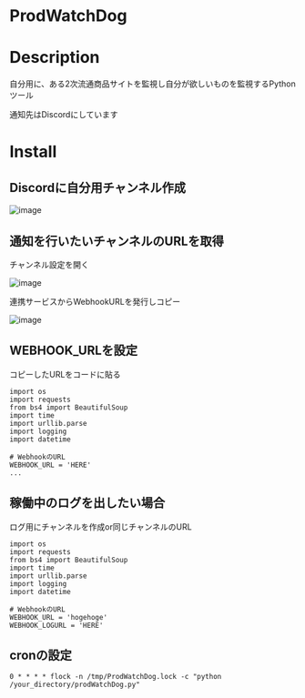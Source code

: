 # ProdWatchDog

# Description
自分用に、ある2次流通商品サイトを監視し自分が欲しいものを監視するPythonツール

通知先はDiscordにしています

# Install
## Discordに自分用チャンネル作成
![image](https://github.com/duks2dog/ProdWatchDog/assets/12562150/d40e40a6-039f-4c88-abeb-89807c3ed967)

## 通知を行いたいチャンネルのURLを取得
チャンネル設定を開く

![image](https://github.com/duks2dog/ProdWatchDog/assets/12562150/70f2cae0-fcdc-49c8-9537-d2d7f71f820e)

連携サービスからWebhookURLを発行しコピー

![image](https://github.com/duks2dog/ProdWatchDog/assets/12562150/71e21787-256e-44e3-95b5-71870f5e6883)

## WEBHOOK_URLを設定
コピーしたURLをコードに貼る
```
import os
import requests
from bs4 import BeautifulSoup
import time
import urllib.parse
import logging
import datetime

# WebhookのURL
WEBHOOK_URL = 'HERE'
...
```
## 稼働中のログを出したい場合
ログ用にチャンネルを作成or同じチャンネルのURL
```
import os
import requests
from bs4 import BeautifulSoup
import time
import urllib.parse
import logging
import datetime

# WebhookのURL
WEBHOOK_URL = 'hogehoge'
WEBHOOK_LOGURL = 'HERE'
```

## cronの設定
```
0 * * * * flock -n /tmp/ProdWatchDog.lock -c "python /your_directory/prodWatchDog.py"
```
